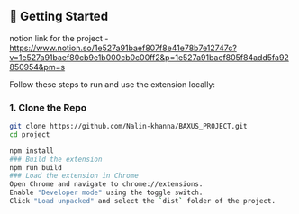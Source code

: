 
## 🚀 Getting Started

notion link for the project - 
https://www.notion.so/1e527a91baef807f8e41e78b7e12747c?v=1e527a91baef80cb9e1b000cb0c00ff2&p=1e527a91baef805f84add5fa92850954&pm=s


Follow these steps to run and use the extension locally:

### 1. Clone the Repo

```bash
git clone https://github.com/Nalin-khanna/BAXUS_PROJECT.git
cd project

npm install
### Build the extension
npm run build
### Load the extension in Chrome
Open Chrome and navigate to chrome://extensions.
Enable "Developer mode" using the toggle switch.
Click "Load unpacked" and select the `dist` folder of the project.

